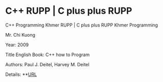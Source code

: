 # C++ RUPP | C plus plus RUPP

C++ Programming Khmer RUPP | C plus plus RUPP Khmer Programming

Mr. Chi Kuong 

Year: 2009

<!-- 
Source: **[URL](https:demy.com/course/learn-xml-ajax-for-beginners)**. -->
Title English Book: C++ how to Program

Authors: Paul J. Deitel, Harvey M. Deitel

Details: **[URL](https://books.google.com.kh/books?id=HhGB8fOiUy8C)







